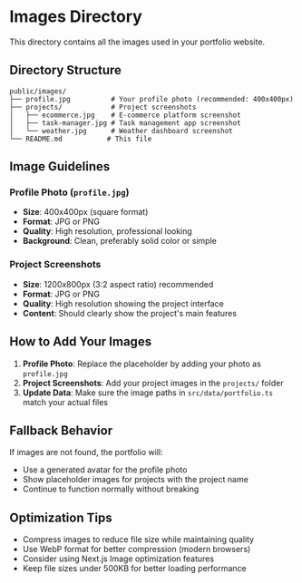 # Images Directory

This directory contains all the images used in your portfolio website.

## Directory Structure

```
public/images/
├── profile.jpg          # Your profile photo (recommended: 400x400px)
├── projects/            # Project screenshots
│   ├── ecommerce.jpg    # E-commerce platform screenshot
│   ├── task-manager.jpg # Task management app screenshot
│   └── weather.jpg      # Weather dashboard screenshot
└── README.md           # This file
```

## Image Guidelines

### Profile Photo (`profile.jpg`)
- **Size**: 400x400px (square format)
- **Format**: JPG or PNG
- **Quality**: High resolution, professional looking
- **Background**: Clean, preferably solid color or simple

### Project Screenshots
- **Size**: 1200x800px (3:2 aspect ratio) recommended
- **Format**: JPG or PNG
- **Quality**: High resolution showing the project interface
- **Content**: Should clearly show the project's main features

## How to Add Your Images

1. **Profile Photo**: Replace the placeholder by adding your photo as `profile.jpg`
2. **Project Screenshots**: Add your project images in the `projects/` folder
3. **Update Data**: Make sure the image paths in `src/data/portfolio.ts` match your actual files

## Fallback Behavior

If images are not found, the portfolio will:
- Use a generated avatar for the profile photo
- Show placeholder images for projects with the project name
- Continue to function normally without breaking

## Optimization Tips

- Compress images to reduce file size while maintaining quality
- Use WebP format for better compression (modern browsers)
- Consider using Next.js Image optimization features
- Keep file sizes under 500KB for better loading performance
